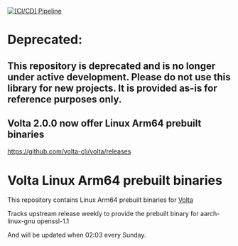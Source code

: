 [![[CI/CD] Pipeline](https://github.com/MyneTop/volta/actions/workflows/trigger.yml/badge.svg)](https://github.com/MyneTop/volta/actions/workflows/trigger.yml)

# Deprecated: 
## This repository is deprecated and is no longer under active development. Please do not use this library for new projects. It is provided as-is for reference purposes only.
## Volta 2.0.0 now offer Linux Arm64 prebuilt binaries
https://github.com/volta-cli/volta/releases

# Volta Linux Arm64 prebuilt binaries

This repository contains Linux Arm64 prebuilt binaries for [Volta](https://github.com/volta-cli/volta)

Tracks upstream release weekly to provide the prebuilt binary for aarch-linux-gnu openssl-1.1

And will be updated when 02:03 every Sunday.
